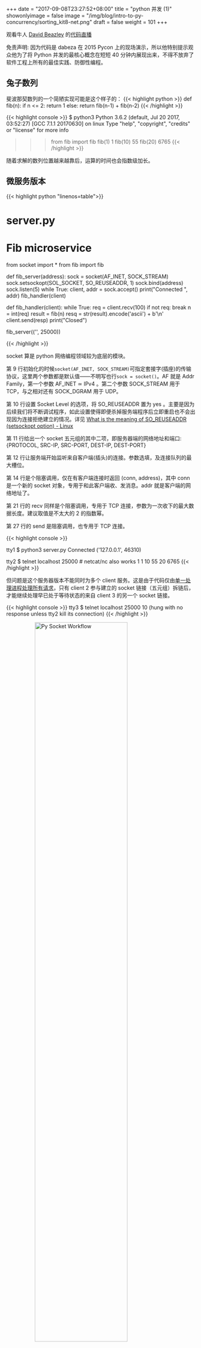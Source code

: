 +++
date = "2017-09-08T23:27:52+08:00"
title = "python 并发 (1)"
showonlyimage = false
image = "/img/blog/intro-to-py-concurrency/sorting_kit8-net.png"
draft = false
weight = 101
+++

观看牛人 [David Beazley](http://www.dabeaz.com/) 的[代码直播](https://www.youtube.com/watch?v=MCs5OvhV9S4)
<!--more-->

免责声明: 因为代码是 dabeza 在 2015 Pycon 上的现场演示，所以他特别提示观众他为了将 Python 并发的最核心概念在短短 40 分钟内展现出来，不得不放弃了软件工程上所有的最佳实践、防御性编程。

## 兔子数列

斐波那契数列的一个简陋实现可能是这个样子的：
{{< highlight python >}}
def fib(n):
    if n <= 2:
        return 1
    else:
        return fib(n-1) + fib(n-2)
{{< /highlight >}}

{{< highlight console >}}
$ python3
Python 3.6.2 (default, Jul 20 2017, 03:52:27)
[GCC 7.1.1 20170630] on linux
Type "help", "copyright", "credits" or "license" for more info  
>>> from fib import fib
>>> fib(1)
1
>>> fib(10)
55
>>> fib(20)
6765
{{< /highlight >}}

随着求解的数列位置越来越靠后，运算的时间也会指数级加长。

## 微服务版本

{{< highlight python "linenos=table">}}
# server.py
# Fib microservice

from socket import *
from fib import fib


def fib_server(address):
    sock = socket(AF_INET, SOCK_STREAM)
    sock.setsockopt(SOL_SOCKET, SO_REUSEADDR, 1)
    sock.bind(address)
    sock.listen(5)
    while True:
        client, addr = sock.accept()
        print("Connected ", addr)
        fib_handler(client)


def fib_handler(client):
    while True:
        req = client.recv(100)
        if not req:
            break
        n = int(req)
        result = fib(n)
        resq = str(result).encode('ascii') + b'\n'
        client.send(resp)
    print("Closed")


fib_server(('', 25000))

{{< /highlight >}}

socket 算是 python 网络编程领域较为底层的模块。

第 9 行初始化的时候```socket(AF_INET, SOCK_STREAM)```可指定套接字(插座)的传输协议，这里两个参数都是默认值——不明写也行```sock = socket()```。AF 就是 Addr Family，第一个参数 AF_INET ≃ IPv4 。第二个参数 SOCK_STREAM 用于 TCP，与之相对还有 SOCK_DGRAM 用于 UDP。

第 10 行设置 Socket Level 的选项，将 SO_REUSEADDR 置为 yes 。主要是因为后续我们将不断调试程序，如此设置使得即便杀掉服务端程序后立即重启也不会出现因为连接拒绝建立的情况。详见 [What is the meaning of SO_REUSEADDR (setsockopt option) - Linux](https://stackoverflow.com/questions/3229860/what-is-the-meaning-of-so-reuseaddr-setsockopt-option-linux)

第 11 行给出一个 socket 五元组的其中二项，即服务器端的网络地址和端口:{PROTOCOL, SRC-IP, SRC-PORT, DEST-IP, DEST-PORT}

第 12 行让服务端开始监听来自客户端(插头)的连接。参数选填，及连接队列的最大槽位。

第 14 行是个阻塞调用，仅在有客户端连接时返回 (conn, address)，其中 conn 是一个新的 socket 对象，专用于和此客户端收、发消息。addr 就是客户端的网络地址了。

第 21 行的 recv 同样是个阻塞调用，专用于 TCP 连接，参数为一次收下的最大数据长度。建议取值是不太大的 2 的指数幂。

第 27 行的 send 是阻塞调用，也专用于 TCP 连接。

{{< highlight console >}}

tty1 $ python3 server.py
Connected  ('127.0.0.1', 46310)

tty2 $ telnet localhost 25000 # netcat/nc also works
1
1
10
55
20
6765
{{< /highlight >}}

但问题是这个服务器版本不能同时为多个 client 服务。这是由于代码仅由[单一处理进程处理所有请求](https://stackoverflow.com/a/11344212/4393386)，只有 client 2 参与建立的 socket 链接（五元组）拆链后，才能继续处理早已处于等待状态的来自 client 3 的另一个 socket 链接。

{{< highlight console >}}
tty3 $ telnet localhost 25000
10
(hung with no response unless tty2 kill its connection)
{{< /highlight >}}

<img alt="Py Socket Workflow" src="/img/blog/intro-to-py-concurrency/Py-Socket-WorkFlow.png"  style="width:70%; height:70%; display:block; margin: auto;">

需要引入多线程，才能实现为多个 client 同时服务。

> ```git format-patch -n HEAD^``` 或 ```git show HEAD```生成或查看 delta

{{< highlight diff >}}
...
Subject: [PATCH 1/1] use thread to support multi clients

---
 server.py | 3 ++-
 1 file changed, 2 insertions(+), 1 deletion(-)

diff --git a/server.py b/server.py
index 8e98d26..25aed6f 100644
--- a/server.py
+++ b/server.py
@@ -3,6 +3,7 @@

 from socket import *
 from fib import fib
+from threading import Thread


 def fib_server(address):
@@ -13,7 +14,7 @@ def fib_server(address):
     while True:
         client, addr = sock.accept()
         print("Connected ", addr)
-        fib_handler(client)
+        Thread(target=fib_handler, args=(client,), daemon=True).start()


 def fib_handler(client):
--
2.14.1
{{< /highlight >}}

{{< highlight console >}}
tty1 $ python3 server.py
Connected  ('127.0.0.1', 50142)
Connected  ('127.0.0.1', 50146)

tty2 $ telnet 127.0.0.1 25000
10
55
20
6765

tty3 $ telnet 127.0.0.1 25000
20
6765
30
832040

{{< /highlight >}}

## GIL 性能瓶颈

CPython 的 thread 直接使用操作系统上的线程，但因为 python 的内存管理并非线程安全，需要借助 GIL (globla interpreter lock)，会导致一些性能上的问题。

比如，下面的程序持续地向服务器发出计算请求:

{{< highlight python >}}
# perf1.py
# Time of a long running request

from socket import *
import time

sock = socket(AF_INET, SOCK_STREAM)
sock.connect(('localhost', 25000))

while True:
    start = time.time()
    sock.send(b'30')
    resp = sock.recv(100)
    end = time.time()
    print(end-start)
{{< /highlight >}}

如果单独执行，平均处理时间大概是 1/5 秒。

{{< highlight console >}}
tty 4 $ python3 perf1.py
0.26836633682250977
0.24056386947631836
0.23276972770690918
0.23243498802185059
0.23028111457824707
0.22887349128723145
0.2297065258026123
0.22983860969543457
0.22971153259277344

{{< /highlight >}}

但如果同时启动 n 个这样的 clients，处理时长就会(线性?)增长——所有请求仅能经单核处理。David Beazley 演示的时候，其 Mac 确实是线性增长。但我实验的结果性能下降更多(5倍)，不知是不是我后台运行程序太多的缘故。

{{< highlight console >}}
tty 5 $ python3 perf1.py
1.29852294921875
1.2276148796081543
1.3492326736450195
1.3649957180023193

tty 4
...
0.22785305976867676
0.2288191318511963
0.2296619415283203
1.1391808986663818
1.277223825454712
1.2258660793304443
1.0844104290008545
1.3383533954620361

{{< /highlight >}}

## GIL 优先级瓶颈

另一个现象可以借助下面的程序展示。在tty2上用多线程模拟密集而运算量极小的 client，得到当前机器平均每秒可以处理的请求数量。我实验的结果是 2～3 万请求每秒。

然后再在 tty 3 上启动一个 telnet ，单独提交一个请求，比如 42。你会发现原来 tty 2 上每秒处理的请求瞬间下降了100倍（从2～3万到100）——几乎是个断崖式的下降，而直到这个单独的请求被处理完毕，才恢复回之前每秒处理量级。

{{< highlight python >}}
# perf2.py
# requests/sec of fast requests

from socket import *
import time


sock = socket(AF_INET, SOCK_STREAM)
sock.connect(('localhost', 25000))

n = 0


from threading import Thread
def monitor():
    global n
    while True:
        time.sleep(1)
        print(n, 'reqs/sec')
        n = 0
Thread(target=monitor).start()


while True:
    sock.send(b'1')
    resp = sock.recv(100)
    n += 1
{{< /highlight >}}

{{< highlight console >}}
tty 2 $ python3 perf2.py
35318 reqs/sec
33660 reqs/sec
25461 reqs/sec
22900 reqs/sec
10340 reqs/sec
224 reqs/sec
108 reqs/sec
100 reqs/sec
6402 reqs/sec
28553 reqs/sec
20865 reqs/sec
21104 reqs/sec
31101 reqs/sec

tty 3 $ telnet localhost 25000
36
14930352

{{< /highlight >}}

这个现象背后原因是 GIL 有个特性是其内部会做优先级排序，将计算量较大的设为高优先级，但这种行为其实和操作系统产生了较大差别。

假设通过如下这种方式在 tty 3 上启动另一个线程出发计算，原有的 tty 2 上的压测数值就不会发生变化。就是说操作系统其实更愿意为短小计算设置高优先级。

{{< highlight console >}}
tty 3 $ python3 -i fib.py
>>> fib(36)
14930352

tty2
32687 reqs/sec
38291 reqs/sec
40569 reqs/sec
34638 reqs/sec
36722 reqs/sec
35463 reqs/sec
30825 reqs/sec
28908 reqs/sec
33111 reqs/sec

{{< /highlight >}}

想象你开设了类似的 Web 服务，大部分的请求时短小的，但忽然的一个大计算量的请求会把整个系统服务的请求数压到非常低。

一般性的解决方案是使用线程池，这样每秒能处理的小请求的数量会减少 1/10 (从2～3万到2千)——因为 Pool 引入了不少间接成本，但好处是将由于 GIL 的任务优先级特性，在大运算量请求来临时影响降到了很小。

{{< highlight diff >}}

$ git diff
diff --git a/server.py b/server.py
index 25aed6f..61885ed 100644
--- a/server.py
+++ b/server.py
@@ -4,7 +4,9 @@
 from socket import *
 from fib import fib
 from threading import Thread
+from concurrent.futures import ProcessPoolExecutor as Pool

+pool = Pool(4)

 def fib_server(address):
     sock = socket(AF_INET, SOCK_STREAM)
@@ -23,7 +25,8 @@ def fib_handler(client):
         if not req:
             break
         n = int(req)
-        result = fib(n)
+        future = pool.submit(fib, n)
+        result = future.result()
         resq = str(result).encode('ascii') + b'\n'
         client.send(resq)
     print("Closed")

{{< /highlight >}}

{{< highlight console >}}
tty2
...
1829 reqs/sec
2090 reqs/sec
2124 reqs/sec
2161 reqs/sec
2110 reqs/sec
2174 reqs/sec
...

tty 3 $ telnet localhost 25000
36
14930352

{{< /highlight >}}

篇幅有限，未完待续

参考文档

> - python wiki [GIL](https://wiki.python.org/moin/GlobalInterpreterLock)
> - David Beazley [code@github](https://github.com/dabeaz/concurrencylive)
> - Michael Domanski (2016-06-09) [How Celery fixed Python's GIL problem](http://blog.domanski.me/how-celery-fixed-pythons-gil-problem/)
> - Python Doc socket [Low-level networking itf](https://docs.python.org/3/library/socket.html)
> - [Socket options SO_REUSEADDR and SO_REUSEPORT, how do they differ? Do they mean the same across all major operating systems?](https://stackoverflow.com/questions/14388706/socket-options-so-reuseaddr-and-so-reuseport-how-do-they-differ-do-they-mean-t)
> - Harsh S. (2016-10-31) [Essentials Of Python Socket Programming You Should Know](http://www.techbeamers.com/python-tutorial-essentials-of-python-socket-programming/)
> - Silver Moon (2014-01-09) [Python socket – network programming tutorial](http://www.binarytides.com/python-socket-programming-tutorial/) and (2016-08-06) [Programming udp sockets in python](http://www.binarytides.com/programming-udp-sockets-in-python/)
> - M. Jones (2005-10-04) [Sockets programming in Python](https://www.ibm.com/developerworks/linux/tutorials/l-pysocks/index.html)

封面图片来自 [Sorting factory](https://dribbble.com/shots/3326497-Sorting-factory) <a href="https://dribbble.com/Frizler"><i class="fa fa-dribbble" aria-hidden="true"></i> Anton Fritsler (kit8)</a>

